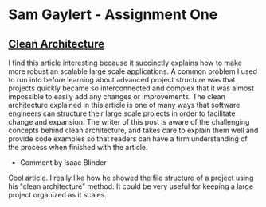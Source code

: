 # Sam Gaylert - Assignment One

## [Clean Architecture](https://medium.freecodecamp.org/a-quick-introduction-to-clean-architecture-990c014448d2)

I find this article interesting because it succinctly explains how to make more robust an scalable large scale applications. A common problem I used to run into before learning about advanced project structure was that projects quickly became so interconnected and complex that it was almost impossible to easily add any changes or improvements. The clean architecture explained in this article is one of many ways that software engineers can structure their large scale projects in order to facilitate change and expansion. The writer of this post is aware of the challenging concepts behind clean architecture, and takes care to explain them well and provide code examples so that readers can have a firm understanding of the process when finished with the article.

- Comment by Isaac Blinder

Cool article. I really like how he showed the file structure of a project using his "clean architecture" method. It could be very useful for keeping a large project organized as it scales.

